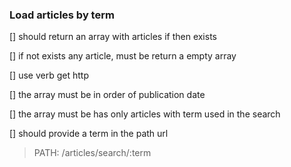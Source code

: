 ### Load articles by term

[] should return an array with articles if then exists

[] if not exists any article, must be return a empty array

[] use verb get http

[] the array must be in order of publication date

[] the array must be has only articles with term used in the search

[] should provide a term in the path url

> PATH: /articles/search/:term